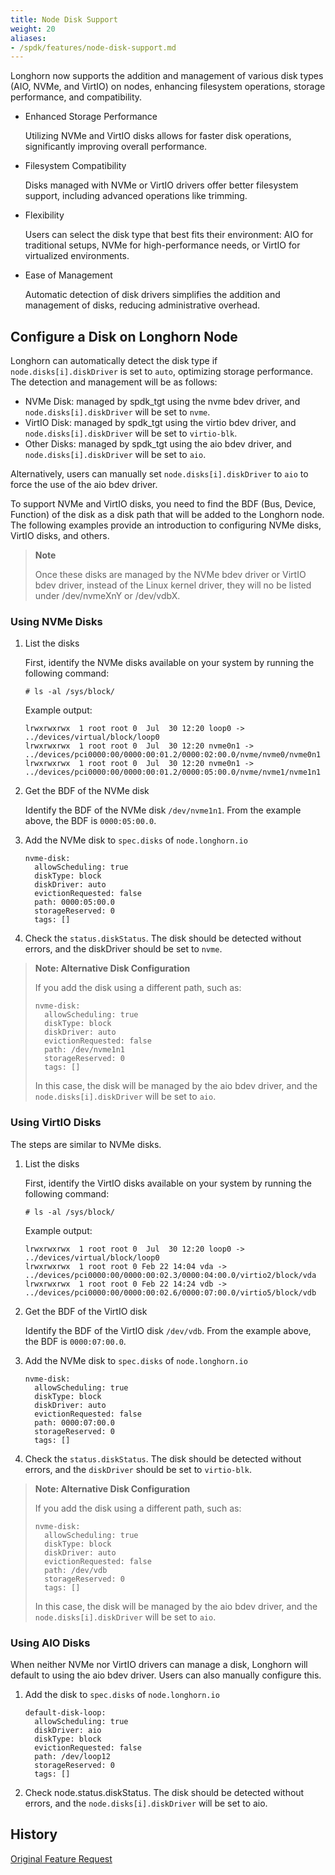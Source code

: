 ```yaml
---
title: Node Disk Support
weight: 20
aliases:
- /spdk/features/node-disk-support.md
---
```


Longhorn now supports the addition and management of various disk types (AIO, NVMe, and VirtIO) on nodes, enhancing filesystem operations, storage performance, and compatibility.

- Enhanced Storage Performance

  Utilizing NVMe and VirtIO disks allows for faster disk operations, significantly improving overall performance.

- Filesystem Compatibility

  Disks managed with NVMe or VirtIO drivers offer better filesystem support, including advanced operations like trimming.

- Flexibility

  Users can select the disk type that best fits their environment: AIO for traditional setups, NVMe for high-performance needs, or VirtIO for virtualized environments.

- Ease of Management

  Automatic detection of disk drivers simplifies the addition and management of disks, reducing administrative overhead.

## Configure a Disk on Longhorn Node

Longhorn can automatically detect the disk type if `node.disks[i].diskDriver` is set to `auto`, optimizing storage performance. The detection and management will be as follows:

- NVMe Disk: managed by spdk_tgt using the nvme bdev driver, and `node.disks[i].diskDriver` will be set to `nvme`.
- VirtIO Disk: managed by spdk_tgt using the virtio bdev driver, and `node.disks[i].diskDriver` will be set to `virtio-blk`.
- Other Disks: managed by spdk_tgt using the aio bdev driver, and `node.disks[i].diskDriver` will be set to `aio`.

Alternatively, users can manually set `node.disks[i].diskDriver` to `aio` to force the use of the aio bdev driver.

To support NVMe and VirtIO disks, you need to find the BDF (Bus, Device, Function) of the disk as a disk path that will be added to the Longhorn node. The following examples provide an introduction to configuring NVMe disks, VirtIO disks, and others.

> **Note**
> 
> Once these disks are managed by the NVMe bdev driver or VirtIO bdev driver, instead of the Linux kernel driver, they will no be listed under /dev/nvmeXnY or /dev/vdbX.

### Using NVMe Disks

1. List the disks

   First, identify the NVMe disks available on your system by running the following command:

   ```
   # ls -al /sys/block/
   ```

   Example output:
   ```
   lrwxrwxrwx  1 root root 0  Jul  30 12:20 loop0 -> ../devices/virtual/block/loop0
   lrwxrwxrwx  1 root root 0  Jul  30 12:20 nvme0n1 -> ../devices/pci0000:00/0000:00:01.2/0000:02:00.0/nvme/nvme0/nvme0n1
   lrwxrwxrwx  1 root root 0  Jul  30 12:20 nvme0n1 -> ../devices/pci0000:00/0000:00:01.2/0000:05:00.0/nvme/nvme1/nvme1n1
   ```

1. Get the BDF of the NVMe disk

   Identify the BDF of the NVMe disk `/dev/nvme1n1`. From the example above, the BDF is `0000:05:00.0`.

1. Add the NVMe disk to `spec.disks` of `node.longhorn.io`

   ```
   nvme-disk:
     allowScheduling: true
     diskType: block
     diskDriver: auto
     evictionRequested: false
     path: 0000:05:00.0
     storageReserved: 0
     tags: []
   ```

1. Check the `status.diskStatus`. The disk should be detected without errors, and the diskDriver should be set to `nvme`.

> **Note: Alternative Disk Configuration**
> 
> If you add the disk using a different path, such as:
> 
>  ```
>  nvme-disk:
>    allowScheduling: true
>    diskType: block
>    diskDriver: auto
>    evictionRequested: false
>    path: /dev/nvme1n1
>    storageReserved: 0
>    tags: []
>  ```
> In this case, the disk will be managed by the aio bdev driver, and the `node.disks[i].diskDriver` will be set to `aio`.

### Using VirtIO Disks

The steps are similar to NVMe disks.

1. List the disks

   First, identify the VirtIO disks available on your system by running the following command:

   ```
   # ls -al /sys/block/
   ```

   Example output:

   ```
   lrwxrwxrwx  1 root root 0  Jul  30 12:20 loop0 -> ../devices/virtual/block/loop0
   lrwxrwxrwx  1 root root 0 Feb 22 14:04 vda -> ../devices/pci0000:00/0000:00:02.3/0000:04:00.0/virtio2/block/vda
   lrwxrwxrwx  1 root root 0 Feb 22 14:24 vdb -> ../devices/pci0000:00/0000:00:02.6/0000:07:00.0/virtio5/block/vdb
   ```

1. Get the BDF of the VirtIO disk

   Identify the BDF of the VirtIO disk `/dev/vdb`. From the example above, the BDF is `0000:07:00.0`.

1. Add the NVMe disk to `spec.disks` of `node.longhorn.io`

   ```
   nvme-disk:
     allowScheduling: true
     diskType: block
     diskDriver: auto
     evictionRequested: false
     path: 0000:07:00.0
     storageReserved: 0
     tags: []
   ```

1. Check the `status.diskStatus`. The disk should be detected without errors, and the `diskDriver` should be set to `virtio-blk`.

> **Note: Alternative Disk Configuration**
> 
> If you add the disk using a different path, such as:
> 
>  ```
>  nvme-disk:
>    allowScheduling: true
>    diskType: block
>    diskDriver: auto
>    evictionRequested: false
>    path: /dev/vdb
>    storageReserved: 0
>    tags: []
>  ```
> In this case, the disk will be managed by the aio bdev driver, and the `node.disks[i].diskDriver` will be set to `aio`.


### Using AIO Disks

When neither NVMe nor VirtIO drivers can manage a disk, Longhorn will default to using the aio bdev driver. Users can also manually configure this.

1. Add the disk to `spec.disks` of `node.longhorn.io`

    ```
    default-disk-loop:
      allowScheduling: true
      diskDriver: aio
      diskType: block
      evictionRequested: false
      path: /dev/loop12
      storageReserved: 0
      tags: []
    ```

1. Check node.status.diskStatus. The disk should be detected without errors, and the `node.disks[i].diskDriver` will be set to aio.

## History

[Original Feature Request](https://github.com/longhorn/longhorn/issues/7672)
